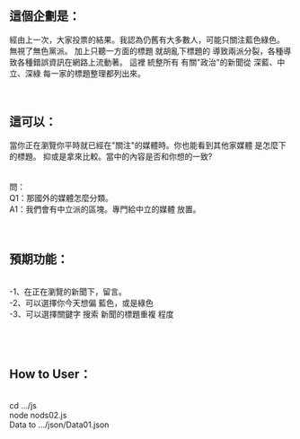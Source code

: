 
<br>
<br><h2>這個企劃是：</h2>
    經由上一次，大家投票的結果。我認為仍舊有大多數人，可能只關注藍色綠色。
    無視了無色黨派。
    加上只聽一方面的標題 就胡亂下標題的
    導致兩派分裂，各種導致各種錯誤資訊在網路上流動著。
    這裡
    統整所有 有關"政治"的新聞從 深藍、中立、深綠 每一家的標題整理都列出來。


<br><h2>這可以：</h2>
    當你正在瀏覽你平時就已經在"關注"的媒體時。你也能看到其他家媒體 是怎麼下的標題。
    抑或是拿來比較。當中的內容是否和你想的一致?
<br>
<br>
<br>問：
<br>Q1：那國外的媒體怎麼分類。
<br>A1：我們會有中立派的區塊。專門給中立的媒體 放置。
<br>
<br>
<br>
  <h2>預期功能：</h2><br>
    -1、在正在瀏覽的新聞下，留言。<br>
    -2、可以選擇你今天想偏 藍色，或是綠色<br>
    -3、可以選擇關鍵字 搜索 新聞的標題重複 程度<br>


<br>
<br>
<br>
<h2>How to User：</h2><br>
    cd .../js<br>
    node nods02.js<br>
    Data to .../json/Data01.json<br>
